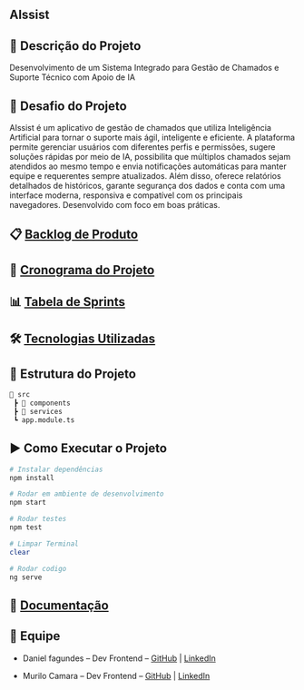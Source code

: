 ## AIssist

## 📌 Descrição do Projeto
Desenvolvimento de um Sistema Integrado para Gestão de Chamados e Suporte Técnico com Apoio de IA


## 🏅 Desafio do Projeto
AIssist é um aplicativo de gestão de chamados que utiliza Inteligência Artificial para tornar o suporte mais ágil, inteligente e eficiente. A plataforma permite gerenciar usuários com diferentes perfis e permissões, sugere soluções rápidas por meio de IA, possibilita que múltiplos chamados sejam atendidos ao mesmo tempo e envia notificações automáticas para manter equipe e requerentes sempre atualizados. Além disso, oferece relatórios detalhados de históricos, garante segurança dos dados e conta com uma interface moderna, responsiva e compatível com os principais navegadores. Desenvolvido com foco em boas práticas.


## 📋 [Backlog de Produto](https://github.com/DANFAGUNDES0/PimWeb/blob/main/Requisitos%3Etxt)


## 📅 [Cronograma do Projeto](https://github.com/DANFAGUNDES0/PimWeb/blob/main/Cronograma%20do%20Projeto) 


## 📊 [Tabela de Sprints](https://github.com/DANFAGUNDES0/PimWeb/blob/main/Tabela%20das%20Sprints)



## 🛠 [Tecnologias Utilizadas](https://github.com/DANFAGUNDES0/PimWeb/blob/main/Tecnologias%20usadas)


## 📂 Estrutura do Projeto
```bash
📂 src
 ┣ 📂 components
 ┣ 📂 services
 ┗ app.module.ts
```


## ▶️ Como Executar o Projeto
```bash
# Instalar dependências
npm install

# Rodar em ambiente de desenvolvimento
npm start

# Rodar testes
npm test

# Limpar Terminal
clear

# Rodar codigo
ng serve
```


## 📑 [Documentação](https://unipead-my.sharepoint.com/:w:/r/personal/thor_morciani_aluno_unip_br/_layouts/15/doc2.aspx?sourcedoc=%7B1D2D06D5-9F06-4BD9-B762-8C996F82C251%7D&file=ESTRUTURA_PIM%20III_2025(ADS).docx&action=default&mobileredirect=true&ct=1742257010336&wdOrigin=OFFICECOM-WEB.MAIN.UPLOAD&cid=202f14f5-52bb-4574-89b2-e684c5fdfcd1&wdPreviousSessionSrc=HarmonyWeb&wdPreviousSession=aac6cf91-617e-43a2-b1ba-8a6d90bb795e)


## 👥 Equipe
- Daniel fagundes – Dev Frontend  – [GitHub](https://github.com/DANFAGUNDES0) | [LinkedIn](https://www.linkedin.com/in/daniel-fagundes-916ba4246?utm_source=share&utm_campaign=share_via&utm_content=profile&utm_medium=ios_app)

- Murilo Camara – Dev Frontend – [GitHub](https://github.com/MuriloCSilva) | [LinkedIn](https://www.linkedin.com/in/murilocamara?utm_source=share&utm_campaign=share_via&utm_content=profile&utm_medium=ios_app)



